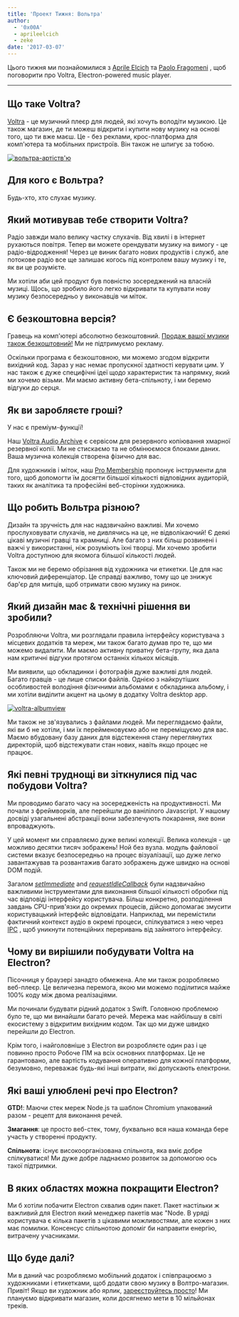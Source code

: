 ```yaml
---
title: 'Проект Тижня: Вольтра'
author:
  - '0х00А'
  - aprileelcich
  - zeke
date: '2017-03-07'
---
```


Цього тижня ми познайомилися з [Aprile Elcich](https://twitter.com/aprileelcich) та [Paolo Fragomeni](https://twitter.com/0x00A) , щоб поговорити про Voltra, Electron-powered music player.

---

## Що таке Voltra?

[Voltra](https://voltra.co/) - це музичний плеєр для людей, які хочуть володіти музикою. Це також магазин, де ти можеш відкрити і купити нову музику на основі того, що ти вже маєш. Це - без реклами, крос-платформа для комп'ютера та мобільних пристроїв. Він також не шпигує за тобою.

[![вольтра-артіств'ю](https://cloud.githubusercontent.com/assets/2289/23670061/4db0323c-031b-11e7-81fd-128e714e911c.jpg)](https://voltra.co/)

## Для кого є Вольтра?

Будь-хто, хто слухає музику.

## Який мотивував тебе створити Voltra?

Радіо завжди мало велику частку слухачів. Від хвилі і в інтернет рухаються повітря. Тепер ви можете орендувати музику на вимогу - це радіо-відродження! Через це виник багато нових продуктів і служб, але потокове радіо все ще залишає когось під контролем вашу музику і те, як ви це розумієте.

Ми хотіли аби цей продукт був повністю зосереджений на власній музиці. Щось, що зробило його легко відкривати та купувати нову музику безпосередньо у виконавців чи міток.

## Є безкоштовна версія?

Гравець на комп'ютері абсолютно безкоштовний. [Продаж вашої музики також безкоштовний!](https://voltra.co/artists) Ми не підтримуємо рекламу.

Оскільки програма є безкоштовною, ми можемо згодом відкрити вихідний код. Зараз у нас немає пропускної здатності керувати цим. У нас також є дуже специфічні ідеї щодо характеристик та напрямку, який ми хочемо візьми. Ми маємо активну бета-спільноту, і ми беремо відгуки до серця.

## Як ви заробляєте гроші?

У нас є преміум-функції!

Наш [Voltra Audio Archive](https://voltra.co/premium/) є сервісом для резервного копіювання хмарної резервної копії. Ми не стискаємо та не обмінюємося блоками даних. Ваша музична колекція створена фізично для вас.

Для художників і міток, наш [Pro Membership](https://voltra.co/artists/pro) пропонує інструменти для того, щоб допомогти їм досягти більшої кількості відповідних аудиторій, таких як аналітика та професійні веб-сторінки художника.

## Що робить Вольтра різною?

Дизайн та зручність для нас надзвичайно важливі. Ми хочемо прослуховувати слухачів, не дивлячись на це, не відволікаючий! Є деякі цікаві музичні гравці та крамниці. Але багато з них більш розвинені і важчі у використанні, ніж розуміють їхні творці. Ми хочемо зробити Voltra доступною для якомога більшої кількості людей.

Також ми не беремо обрізання від художника чи етикетки. Це для нас ключовий диференціатор. Це справді важливо, тому що це знижує бар'єр для митців, щоб отримати свою музику на ринок.

## Який дизайн має & технічні рішення ви зробили?

Розробляючи Voltra, ми розглядали правила інтерфейсу користувача з місцевих додатків та мереж, ми також багато думав про те, що ми можемо видалити. Ми маємо активну приватну бета-групу, яка дала нам критичні відгуки протягом останніх кількох місяців.

Ми виявили, що обкладинки і фотографія дуже важливі для людей. Багато гравців - це лише списки файлів. Однією з найкрутіших особливостей володіння фізичними альбомами є обкладинка альбому, і ми хотіли виділити акцент на цьому в додатку Voltra desktop app.

[![voltra-albumview](https://cloud.githubusercontent.com/assets/2289/23670056/4b0c18d4-031b-11e7-89e1-539e927a380d.jpg)](https://voltra.co/)

Ми також не зв'язувались з файлами людей. Ми переглядаємо файли, які ви б не хотіли, і ми їх перейменовуємо або не переміщуємо для вас. Маємо вбудовану базу даних для відстеження стану переглянутих директорій, щоб відстежувати стан нових, навіть якщо процес не працює.

## Які певні труднощі ви зіткнулися під час побудови Voltra?

Ми проводимо багато часу на зосередженість на продуктивності. Ми почали з фреймворків, але перейшли до ванілілого Javascript. У нашому досвіді узагальнені абстракції вони забезпечують покарання, яке вони впроваджують.

У цей момент ми справляємо дуже великі колекції. Велика колекція - це можливо десятки тисяч зображень! Ной без вузла. модуль файлової системи вказує безпосередньо на процес візуалізації, що дуже легко завантажував та розвантажив багато зображень дуже швидко на основі DOM подій.

Загалом *[setImmediate](https://developer.mozilla.org/en-US/docs/Web/API/Window/setImmediate)* and *[requestIdleCallback](https://developer.mozilla.org/en-US/docs/Web/API/Window/requestIdleCallback)* були надзвичайно важливими інструментами для виконання більшої кількості обробки під час відповіді інтерфейсу користувача. Більш конкретно, розподілення завдань CPU-прив'язки до окремих процесів, дійсно допомагає змусити користувацький інтерфейс відповідати. Наприклад, ми перемістили фактичний контекст аудіо в окремі процеси, спілкуватися з нею через [IPC](https://electronjs.org/docs/glossary/#ipc) , щоб уникнути потенційних переривань від зайнятого інтерфейсу.

## Чому ви вирішили побудувати Voltra на Electron?

Пісочниця у браузері занадто обмежена. Але ми також розробляємо веб-плеєр. Це величезна перемога, якою ми можемо поділитися майже 100% коду між двома реалізаціями.

Ми починали будувати рідний додаток з Swift. Головною проблемою було те, що ми винайшли багато речей. Мережа має найбільшу в світі екосистему з відкритим вихідним кодом. Так що ми дуже швидко перейшли до Electron.

Крім того, і найголовніше з Electron ви розробляєте один раз і це повинно просто Робоче ПМ на всіх основних платформах. Це не гарантовано, але вартість кодування оперативно для кожної платформи, безумовно, переважає будь-які інші витрати, які допускають електрони.

## Які ваші улюблені речі про Electron?

**GTD!**: Маючи стек мереж Node.js та шаблон Chromium упакований разом - рецепт для виконання речей.

**Змагання**: це просто веб-стек, тому, буквально вся наша команда бере участь у створенні продукту.

**Спільнота**: існує високоорганізована спільнота, яка вміє добре спілкуватися! Ми дуже добре ладнаємо розвиток за допомогою ось такої підтримки.

## В яких областях можна покращити Electron?

Ми б хотіли побачити Electron схвалив один пакет. Пакет настільки ж важливий для Electron який менеджер пакетів має "Node. В уряді користувача є кілька пакетів з цікавими можливостями, але кожен з них має помилки. Консенсус спільнотою допоміг би направити енергію, витрачену учасниками.

## Що буде далі?

Ми в даний час розробляємо мобільний додаток і співпрацюємо з художниками і етикетками, щоб додати свою музику в Волтро-магазин. Привіт! Якщо ви художник або ярлик, [зареєструйтесь просто](https://admin.voltra.co/signup)! Ми плануємо відкривати магазин, коли досягнемо мети в 10 мільйонах треків.

